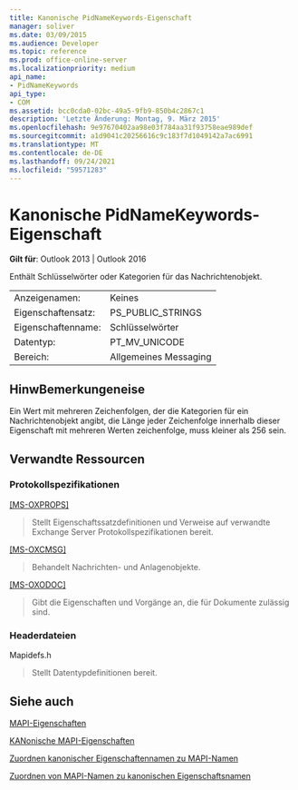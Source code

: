 ```yaml
---
title: Kanonische PidNameKeywords-Eigenschaft
manager: soliver
ms.date: 03/09/2015
ms.audience: Developer
ms.topic: reference
ms.prod: office-online-server
ms.localizationpriority: medium
api_name:
- PidNameKeywords
api_type:
- COM
ms.assetid: bcc0cda0-02bc-49a5-9fb9-850b4c2867c1
description: 'Letzte Änderung: Montag, 9. März 2015'
ms.openlocfilehash: 9e97670402aa98e03f784aa31f93758eae989def
ms.sourcegitcommit: a1d9041c20256616c9c183f7d1049142a7ac6991
ms.translationtype: MT
ms.contentlocale: de-DE
ms.lasthandoff: 09/24/2021
ms.locfileid: "59571283"
---
```

# <a name="pidnamekeywords-canonical-property"></a>Kanonische PidNameKeywords-Eigenschaft

  
  
**Gilt für**: Outlook 2013 | Outlook 2016 
  
Enthält Schlüsselwörter oder Kategorien für das Nachrichtenobjekt.
  
|||
|:-----|:-----|
|Anzeigenamen:  <br/> |Keines  <br/> |
|Eigenschaftensatz:  <br/> |PS_PUBLIC_STRINGS  <br/> |
|Eigenschaftenname:  <br/> |Schlüsselwörter  <br/> |
|Datentyp:  <br/> |PT_MV_UNICODE  <br/> |
|Bereich:  <br/> |Allgemeines Messaging  <br/> |
   
## <a name="remarks"></a>HinwBemerkungeneise

Ein Wert mit mehreren Zeichenfolgen, der die Kategorien für ein Nachrichtenobjekt angibt, die Länge jeder Zeichenfolge innerhalb dieser Eigenschaft mit mehreren Werten zeichenfolge, muss kleiner als 256 sein.
  
## <a name="related-resources"></a>Verwandte Ressourcen

### <a name="protocol-specifications"></a>Protokollspezifikationen

[[MS-OXPROPS]](https://msdn.microsoft.com/library/f6ab1613-aefe-447d-a49c-18217230b148%28Office.15%29.aspx)
  
> Stellt Eigenschaftssatzdefinitionen und Verweise auf verwandte Exchange Server Protokollspezifikationen bereit.
    
[[MS-OXCMSG]](https://msdn.microsoft.com/library/7fd7ec40-deec-4c06-9493-1bc06b349682%28Office.15%29.aspx)
  
> Behandelt Nachrichten- und Anlagenobjekte.
    
[[MS-OXODOC]](https://msdn.microsoft.com/library/103007c8-5066-4bed-84e3-4465907af098%28Office.15%29.aspx)
  
> Gibt die Eigenschaften und Vorgänge an, die für Dokumente zulässig sind.
    
### <a name="header-files"></a>Headerdateien

Mapidefs.h
  
> Stellt Datentypdefinitionen bereit.
    
## <a name="see-also"></a>Siehe auch



[MAPI-Eigenschaften](mapi-properties.md)
  
[KANonische MAPI-Eigenschaften](mapi-canonical-properties.md)
  
[Zuordnen kanonischer Eigenschaftennamen zu MAPI-Namen](mapping-canonical-property-names-to-mapi-names.md)
  
[Zuordnen von MAPI-Namen zu kanonischen Eigenschaftsnamen](mapping-mapi-names-to-canonical-property-names.md)

